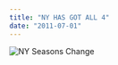 ```yaml
---
title: "NY HAS GOT ALL 4"
date: "2011-07-01"
---
```


![](http://28.media.tumblr.com/tumblr_livdionMmk1qzgw56o1_500.gif "NY Seasons Change")
